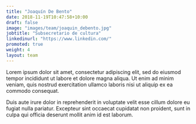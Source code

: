 ```yaml
---
title: "Joaquín De Bento"
date: 2018-11-19T10:47:58+10:00
draft: false
image: "images/team/joaquin_debento.jpg"
jobtitle: "Subsecretario de cultura"
linkedinurl: "https://www.linkedin.com/"
promoted: true
weight: 4
layout: team
---
```


Lorem ipsum dolor sit amet, consectetur adipiscing elit, sed do eiusmod tempor incididunt ut labore et dolore magna aliqua. Ut enim ad minim veniam, quis nostrud exercitation ullamco laboris nisi ut aliquip ex ea commodo consequat.

Duis aute irure dolor in reprehenderit in voluptate velit esse cillum dolore eu fugiat nulla pariatur. Excepteur sint occaecat cupidatat non proident, sunt in culpa qui officia deserunt mollit anim id est laborum.
